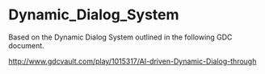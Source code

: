 # Dynamic_Dialog_System

Based on the Dynamic Dialog System outlined in the following GDC document.

http://www.gdcvault.com/play/1015317/AI-driven-Dynamic-Dialog-through

